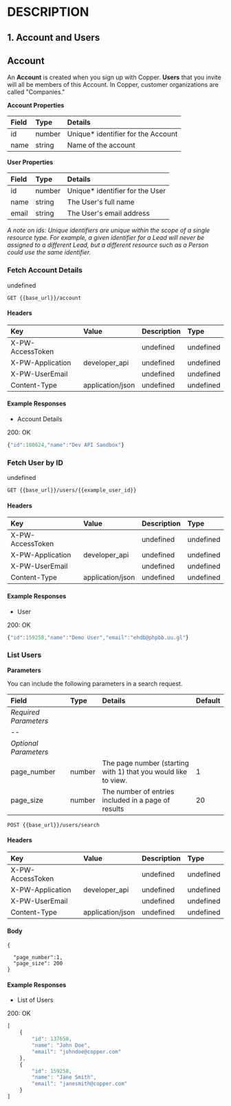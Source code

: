 # DESCRIPTION

## 1. Account and Users

## Account

An **Account** is created when you sign up with Copper. **Users** that you invite will all be members of this Account. In Copper, customer organizations are called "Companies."

**Account Properties**

| Field | Type | Details |
| :--- | :--- | :--- |
| id | number | Unique\* identifier for the Account |
| name | string | Name of the account |

**User Properties**

| Field | Type | Details |
| :--- | :--- | :--- |
| id | number | Unique\* identifier for the User |
| name | string | The User's full name |
| email | string | The User's email address |

_A note on ids: Unique identifiers are unique within the scope of a single resource type. For example, a given identifier for a Lead will never be assigned to a different Lead, but a different resource such as a Person could use the same identifier._

### Fetch Account Details

undefined

`GET {{base_url}}/account`

#### Headers

| Key | Value | Description | Type |
| :--- | :--- | :--- | :--- |
| X-PW-AccessToken |  | undefined | undefined |
| X-PW-Application | developer\_api | undefined | undefined |
| X-PW-UserEmail |  | undefined | undefined |
| Content-Type | application/json | undefined | undefined |

#### Example Responses

* Account Details

200: OK

```javascript
{"id":100624,"name":"Dev API Sandbox"}
```

### Fetch User by ID

undefined

`GET {{base_url}}/users/{{example_user_id}}`

#### Headers

| Key | Value | Description | Type |
| :--- | :--- | :--- | :--- |
| X-PW-AccessToken |  | undefined | undefined |
| X-PW-Application | developer\_api | undefined | undefined |
| X-PW-UserEmail |  | undefined | undefined |
| Content-Type | application/json | undefined | undefined |

#### Example Responses

* User

200: OK

```javascript
{"id":159258,"name":"Demo User","email":"ehdb@phpbb.uu.gl"}
```

### List Users

**Parameters**

You can include the following parameters in a search request.

| Field | Type | Details | Default |
| :--- | :--- | :--- | :--- |
| _Required Parameters_ |  |  |  |
| -- |  |  |  |
| _Optional Parameters_ |  |  |  |
| page\_number | number | The page number \(starting with 1\) that you would like to view. | 1 |
| page\_size | number | The number of entries included in a page of results | 20 |

`POST {{base_url}}/users/search`

#### Headers

| Key | Value | Description | Type |
| :--- | :--- | :--- | :--- |
| X-PW-AccessToken |  | undefined | undefined |
| X-PW-Application | developer\_api | undefined | undefined |
| X-PW-UserEmail |  | undefined | undefined |
| Content-Type | application/json | undefined | undefined |

#### Body

```text
{

  "page_number":1,
  "page_size": 200
}
```

#### Example Responses

* List of Users

200: OK

```javascript
[
    {
        "id": 137658,
        "name": "John Doe",
        "email": "johndoe@copper.com"
    },
    {
        "id": 159258,
        "name": "Jane Smith",
        "email": "janesmith@copper.com"
    }
]
```

